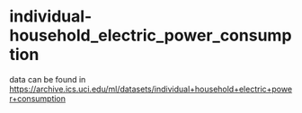 # individual-household_electric_power_consumption

data can be found in https://archive.ics.uci.edu/ml/datasets/individual+household+electric+power+consumption
